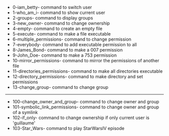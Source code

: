 - 0-iam_betty- command to switch user
- 1-who_am_i- command to show current user 
- 2-groups- command to display groups
- 3-new_owner- command to change ownership
- 4-empty- command to create an empty file
- 5-execute- command to make a file executable
- 6-multiple_permissions- command to change permission  
- 7-everybody- command to add executable permission to all 
- 8-James_Bond- command to make a 007 permission
- 9-John_Doe- command to make a 753 permission
- 10-mirror_permissions- command to mirror the permissions of another file
- 11-directories_permissions- command to make all directories executable
- 12-directory_permissions- command to make directory and set permissions
- 13-change_group- command to change group
---
- 100-change_owner_and_group- command to change owner and group
- 101-symbolic_link_permissions- command to change owner and group of a symlink
- 102-if_only- command to change ownership if only current user is 'guillaume'
- 103-Star_Wars- command to play StarWarsIV episode 
